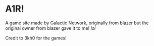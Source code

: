 # A1R!
A game site made by Galactic Network, originally from blazer but the original owner from blazer gave it to me!
*lol*


Credit to 3kh0 for the games!
